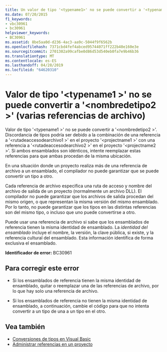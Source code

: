 ```yaml
---
title: Un valor de tipo '<typename1>' no se puede convertir a '<typename2>' (varias referencias de archivo)
ms.date: 07/20/2015
f1_keywords:
- vbc30961
- bc30961
helpviewer_keywords:
- BC30961
ms.assetid: 8be5aa0d-d236-4ac3-aa9c-5044f9f6562b
ms.openlocfilehash: 7371cbd4fef4abced95744071ff222b40e160e3e
ms.sourcegitcommit: 2701302a99cafbe0d86d53d540eb0fa7e9b46b36
ms.translationtype: MT
ms.contentlocale: es-ES
ms.lasthandoff: 04/28/2019
ms.locfileid: "64620310"
---
```

# <a name="value-of-type-typename1-cannot-be-converted-to-typename2-multiple-file-references"></a>Valor de tipo '\<typename1 >' no se puede convertir a '\<nombredetipo2 >' (varias referencias de archivo)
Valor de tipo '\<typename1 >' no se puede convertir a '\<nombredetipo2 >'. Discordancia de tipos podría ser debido a la combinación de una referencia a '\<rutadeaccesodearchivo1 >' en el proyecto '\<projectname1 >' con una referencia a '\<rutadeaccesodearchivo2 >' en el proyecto '\<projectname2 >'. Si ambos ensamblados son idénticos, intente reemplazar estas referencias para que ambas procedan de la misma ubicación.  
  
 En una situación donde un proyecto realiza más de una referencia de archivo a un ensamblado, el compilador no puede garantizar que se puede convertir un tipo a otro.  
  
 Cada referencia de archivo especifica una ruta de acceso y nombre del archivo de salida de un proyecto (normalmente un archivo DLL). El compilador no puede garantizar que los archivos de salida procedan del mismo origen, o que representan la misma versión del mismo ensamblado. Por lo tanto, no puede garantizar que los tipos en las distintas referencias son del mismo tipo, o incluso que uno puede convertirse a otro.  
  
 Puede usar una referencia de archivo si sabe que los ensamblados de referencia tienen la misma identidad de ensamblado. La *identidad del ensamblado* incluye el nombre, la versión, la clave pública, si existe, y la referencia cultural del ensamblado. Esta información identifica de forma exclusiva el ensamblado.  
  
 **Identificador de error:** BC30961  
  
## <a name="to-correct-this-error"></a>Para corregir este error  
  
- Si los ensamblados de referencia tienen la misma identidad de ensamblado, quitar o reemplazar una de las referencias de archivo, por lo que hay solo una referencia de archivo.  
  
- Si los ensamblados de referencia no tienen la misma identidad de ensamblado, a continuación, cambie el código para que no intenta convertir a un tipo de una a un tipo en el otro.  
  
## <a name="see-also"></a>Vea también

- [Conversiones de tipos en Visual Basic](../../../visual-basic/programming-guide/language-features/data-types/type-conversions.md)
- [Administrar referencias en un proyecto](/visualstudio/ide/managing-references-in-a-project)
